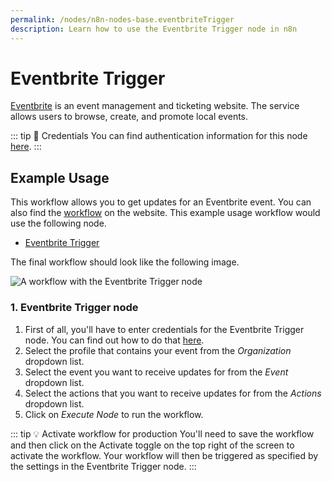 ```yaml
---
permalink: /nodes/n8n-nodes-base.eventbriteTrigger
description: Learn how to use the Eventbrite Trigger node in n8n
---
```


# Eventbrite Trigger

[Eventbrite](https://www.eventbrite.com/) is an event management and ticketing website. The service allows users to browse, create, and promote local events.

::: tip 🔑 Credentials
You can find authentication information for this node [here](../../../credentials/Eventbrite/README.md).
:::


## Example Usage

This workflow allows you to get updates for an Eventbrite event. You can also find the [workflow](https://n8n.io/workflows/538) on the website. This example usage workflow would use the following node.
- [Eventbrite Trigger]()

The final workflow should look like the following image.

![A workflow with the Eventbrite Trigger node](./workflow.png)


### 1. Eventbrite Trigger node

1. First of all, you'll have to enter credentials for the Eventbrite Trigger node. You can find out how to do that [here](../../../credentials/Eventbrite/README.md).
2. Select the profile that contains your event from the *Organization* dropdown list.
3. Select the event you want to receive updates for from the *Event* dropdown list.
4. Select the actions that you want to receive updates for from the *Actions* dropdown list.
5. Click on *Execute Node* to run the workflow.

::: tip 💡 Activate workflow for production
You'll need to save the workflow and then click on the Activate toggle on the top right of the screen to activate the workflow. Your workflow will then be triggered as specified by the settings in the Eventbrite Trigger node.
:::
